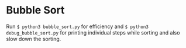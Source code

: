 # Bubble Sort

Run `$ python3 bubble_sort.py` for efficiency and `$ python3 debug_bubble_sort.py` for printing individual steps while sorting and also slow down the sorting.

